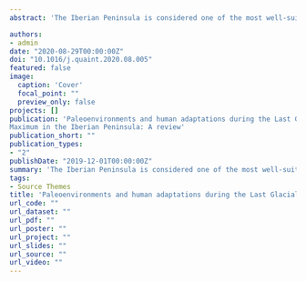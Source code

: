 ```yaml
---
abstract: 'The Iberian Peninsula is considered one of the most well-suited regions in Europe to develop studies on the relationship between environmental changes and human adaptations across the Late Pleistocene. Due to its southwesternmost cul-de-sac position and eco-geographical diversity, Paleolithic Iberia was the stage of cyclical cultural/technological changes, linked to fluctuations in climate and environments, human demographics, and the size, extension, and type of social exchange networks. Such dynamics are particularly evident during the Last Glacial Maximum (LGM) timeframe, with a series of innovations emerging in the archaeological record, marking the transitions between the traditionally defined Gravettian, Proto-Solutrean, Solutrean, and Magdalenian technocomplexes. Stemming from a workshop organized in Erlangen in 2019 on “The Last Glacial Maximum in Europe - state of knowledge in Geosciences and Archaeology”, this paper presents, in the first part, an updated review on the paleoenvironments and human adaptations across four macro-regions (Northern, Inland, Mediterranean, and Western Atlantic Façade) in Iberia during the LGM; and, in a second part, a discussion on the pronounced inter-regional variability, unresolved research questions, and the most promising research topics for future studies.'

authors:
- admin
date: "2020-08-29T00:00:00Z"
doi: "10.1016/j.quaint.2020.08.005"
featured: false
image:
  caption: 'Cover'
  focal_point: ""
  preview_only: false
projects: []
publication: 'Paleoenvironments and human adaptations during the Last Glacial
Maximum in the Iberian Peninsula: A review'
publication_short: ""
publication_types:
- "2"
publishDate: "2019-12-01T00:00:00Z"
summary: 'The Iberian Peninsula is considered one of the most well-suited regions in Europe to develop studies on the relationship between environmental changes and human adaptations across the Late Pleistocene. Due to its southwesternmost cul-de-sac position and eco-geographical diversity, Paleolithic Iberia was the stage of cyclical cultural/technological changes, linked to fluctuations in climate and environments, human demographics, and the size, extension, and type of social exchange networks. Such dynamics are particularly evident during the Last Glacial Maximum (LGM) timeframe, with a series of innovations emerging in the archaeological record, marking the transitions between the traditionally defined Gravettian, Proto-Solutrean, Solutrean, and Magdalenian technocomplexes. Stemming from a workshop organized in Erlangen in 2019 on “The Last Glacial Maximum in Europe - state of knowledge in Geosciences and Archaeology”, this paper presents, in the first part, an updated review on the paleoenvironments and human adaptations across four macro-regions (Northern, Inland, Mediterranean, and Western Atlantic Façade) in Iberia during the LGM; and, in a second part, a discussion on the pronounced inter-regional variability, unresolved research questions, and the most promising research topics for future studies.'
tags:
- Source Themes
title: 'Paleoenvironments and human adaptations during the Last Glacial Maximum in the Iberian Peninsula: A review'
url_code: ""
url_dataset: ""
url_pdf: ""
url_poster: ""
url_project: ""
url_slides: ""
url_source: ""
url_video: ""
---
```

